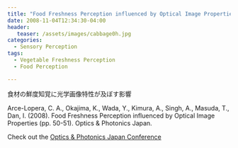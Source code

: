 ```yaml
---
title: "Food Freshness Perception influenced by Optical Image Properties"
date: 2008-11-04T12:34:30-04:00
header:
   teaser: /assets/images/cabbage0h.jpg
categories:
  - Sensory Perception
tags:
  - Vegetable Freshness Perception
  - Food Perception

---
```

食材の鮮度知覚に光学画像特性が及ぼす影響

Arce-Lopera, C. A., Okajima, K., Wada, Y., Kimura, A., Singh, A., Masuda, T., Dan, I. (2008). 
Food Freshness Perception influenced by Optical Image Properties (pp. 50-51). Optics & Photonics Japan.

Check out the [Optics & Photonics Japan Conference][URL] 

[URL]:   https://www.opt-j.com/opj2008/